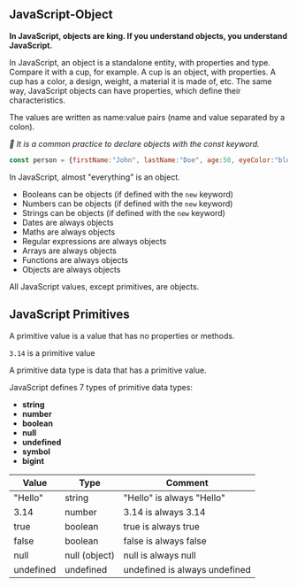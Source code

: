 ## JavaScript-Object

**In JavaScript, objects are king. If you understand objects, you understand JavaScript.**

In JavaScript, an object is a standalone entity, with properties and type. Compare it with a cup, for example. A cup is an object, with properties. A cup has a color, a design, weight, a material it is made of, etc. The same way, JavaScript objects can have properties, which define their characteristics.

The values are written as name:value pairs (name and value separated by a colon).


*🔰 It is a common practice to declare objects with the const keyword.*

``` javascript
const person = {firstName:"John", lastName:"Doe", age:50, eyeColor:"blue"};
```

In JavaScript, almost "everything" is an object.

- Booleans can be objects (if defined with the `new` keyword)
- Numbers can be objects (if defined with the `new` keyword)
- Strings can be objects (if defined with the `new` keyword)
- Dates are always objects
- Maths are always objects
- Regular expressions are always objects
- Arrays are always objects
- Functions are always objects
- Objects are always objects

All JavaScript values, except primitives, are objects.

## JavaScript Primitives
A primitive value is a value that has no properties or methods.

`3.14` is a primitive value

A primitive data type is data that has a primitive value.

JavaScript defines 7 types of primitive data types:

- **string**
- **number**
- **boolean**
- **null**
- **undefined**
- **symbol**
- **bigint**

|   Value           |   Type            |   Comment                         |
|-------------------|-------------------|-----------------------------------|
|   "Hello"         |   string          |   "Hello" is always "Hello"       |
|   3.14            |   number          |   3.14 is always 3.14             |
|   true            |   boolean         |   true is always true             |
|   false           |   boolean         |   false is always false           |
|   null            |   null (object)   |   null is always null             |
|   undefined       |   undefined       |   undefined is always undefined   |



